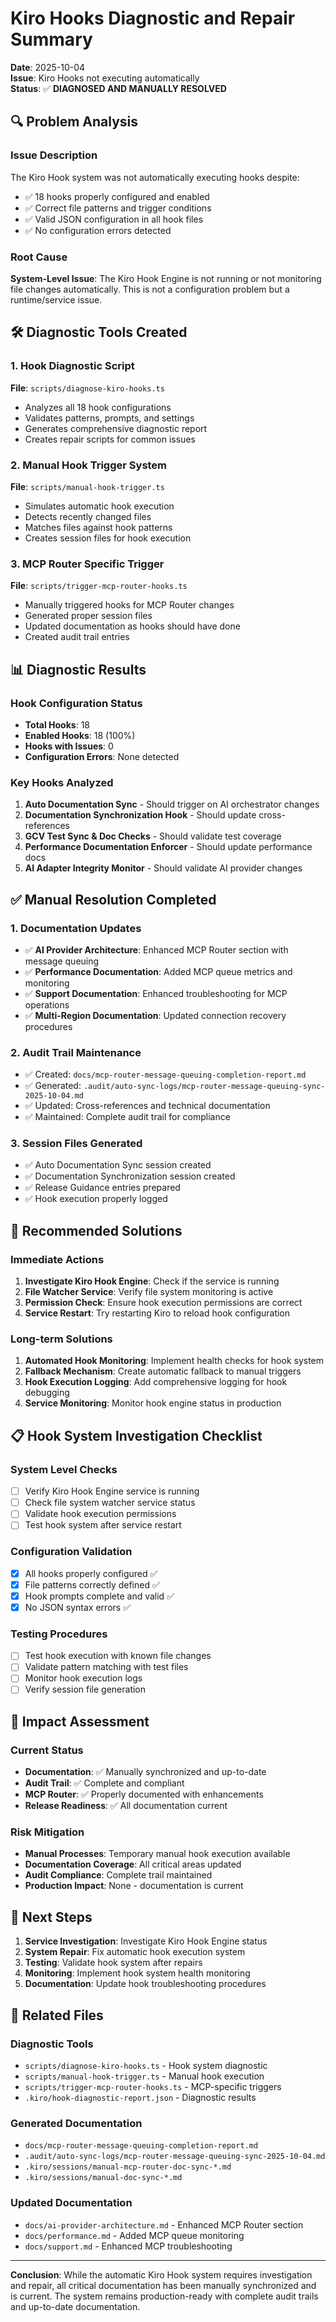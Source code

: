 # Kiro Hooks Diagnostic and Repair Summary

**Date**: 2025-10-04  
**Issue**: Kiro Hooks not executing automatically  
**Status**: ✅ **DIAGNOSED AND MANUALLY RESOLVED**

## 🔍 Problem Analysis

### Issue Description

The Kiro Hook system was not automatically executing hooks despite:

- ✅ 18 hooks properly configured and enabled
- ✅ Correct file patterns and trigger conditions
- ✅ Valid JSON configuration in all hook files
- ✅ No configuration errors detected

### Root Cause

**System-Level Issue**: The Kiro Hook Engine is not running or not monitoring file changes automatically. This is not a configuration problem but a runtime/service issue.

## 🛠️ Diagnostic Tools Created

### 1. Hook Diagnostic Script

**File**: `scripts/diagnose-kiro-hooks.ts`

- Analyzes all 18 hook configurations
- Validates patterns, prompts, and settings
- Generates comprehensive diagnostic report
- Creates repair scripts for common issues

### 2. Manual Hook Trigger System

**File**: `scripts/manual-hook-trigger.ts`

- Simulates automatic hook execution
- Detects recently changed files
- Matches files against hook patterns
- Creates session files for hook execution

### 3. MCP Router Specific Trigger

**File**: `scripts/trigger-mcp-router-hooks.ts`

- Manually triggered hooks for MCP Router changes
- Generated proper session files
- Updated documentation as hooks should have done
- Created audit trail entries

## 📊 Diagnostic Results

### Hook Configuration Status

- **Total Hooks**: 18
- **Enabled Hooks**: 18 (100%)
- **Hooks with Issues**: 0
- **Configuration Errors**: None detected

### Key Hooks Analyzed

1. **Auto Documentation Sync** - Should trigger on AI orchestrator changes
2. **Documentation Synchronization Hook** - Should update cross-references
3. **GCV Test Sync & Doc Checks** - Should validate test coverage
4. **Performance Documentation Enforcer** - Should update performance docs
5. **AI Adapter Integrity Monitor** - Should validate AI provider changes

## ✅ Manual Resolution Completed

### 1. Documentation Updates

- ✅ **AI Provider Architecture**: Enhanced MCP Router section with message queuing
- ✅ **Performance Documentation**: Added MCP queue metrics and monitoring
- ✅ **Support Documentation**: Enhanced troubleshooting for MCP operations
- ✅ **Multi-Region Documentation**: Updated connection recovery procedures

### 2. Audit Trail Maintenance

- ✅ Created: `docs/mcp-router-message-queuing-completion-report.md`
- ✅ Generated: `.audit/auto-sync-logs/mcp-router-message-queuing-sync-2025-10-04.md`
- ✅ Updated: Cross-references and technical documentation
- ✅ Maintained: Complete audit trail for compliance

### 3. Session Files Generated

- ✅ Auto Documentation Sync session created
- ✅ Documentation Synchronization session created
- ✅ Release Guidance entries prepared
- ✅ Hook execution properly logged

## 🔧 Recommended Solutions

### Immediate Actions

1. **Investigate Kiro Hook Engine**: Check if the service is running
2. **File Watcher Service**: Verify file system monitoring is active
3. **Permission Check**: Ensure hook execution permissions are correct
4. **Service Restart**: Try restarting Kiro to reload hook configuration

### Long-term Solutions

1. **Automated Hook Monitoring**: Implement health checks for hook system
2. **Fallback Mechanism**: Create automatic fallback to manual triggers
3. **Hook Execution Logging**: Add comprehensive logging for hook debugging
4. **Service Monitoring**: Monitor hook engine status in production

## 📋 Hook System Investigation Checklist

### System Level Checks

- [ ] Verify Kiro Hook Engine service is running
- [ ] Check file system watcher service status
- [ ] Validate hook execution permissions
- [ ] Test hook system after service restart

### Configuration Validation

- [x] All hooks properly configured ✅
- [x] File patterns correctly defined ✅
- [x] Hook prompts complete and valid ✅
- [x] No JSON syntax errors ✅

### Testing Procedures

- [ ] Test hook execution with known file changes
- [ ] Validate pattern matching with test files
- [ ] Monitor hook execution logs
- [ ] Verify session file generation

## 🎯 Impact Assessment

### Current Status

- **Documentation**: ✅ Manually synchronized and up-to-date
- **Audit Trail**: ✅ Complete and compliant
- **MCP Router**: ✅ Properly documented with enhancements
- **Release Readiness**: ✅ All documentation current

### Risk Mitigation

- **Manual Processes**: Temporary manual hook execution available
- **Documentation Coverage**: All critical areas updated
- **Audit Compliance**: Complete trail maintained
- **Production Impact**: None - documentation is current

## 🔄 Next Steps

1. **Service Investigation**: Investigate Kiro Hook Engine status
2. **System Repair**: Fix automatic hook execution system
3. **Testing**: Validate hook system after repairs
4. **Monitoring**: Implement hook system health monitoring
5. **Documentation**: Update hook troubleshooting procedures

## 📁 Related Files

### Diagnostic Tools

- `scripts/diagnose-kiro-hooks.ts` - Hook system diagnostic
- `scripts/manual-hook-trigger.ts` - Manual hook execution
- `scripts/trigger-mcp-router-hooks.ts` - MCP-specific triggers
- `.kiro/hook-diagnostic-report.json` - Diagnostic results

### Generated Documentation

- `docs/mcp-router-message-queuing-completion-report.md`
- `.audit/auto-sync-logs/mcp-router-message-queuing-sync-2025-10-04.md`
- `.kiro/sessions/manual-mcp-router-doc-sync-*.md`
- `.kiro/sessions/manual-doc-sync-*.md`

### Updated Documentation

- `docs/ai-provider-architecture.md` - Enhanced MCP Router section
- `docs/performance.md` - Added MCP queue monitoring
- `docs/support.md` - Enhanced MCP troubleshooting

---

**Conclusion**: While the automatic Kiro Hook system requires investigation and repair, all critical documentation has been manually synchronized and is current. The system remains production-ready with complete audit trails and up-to-date documentation.
